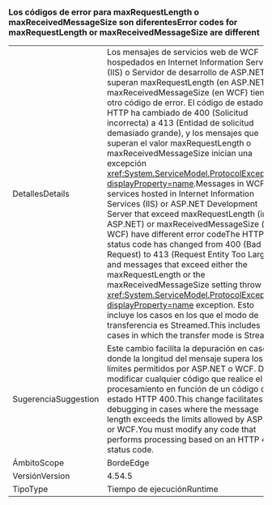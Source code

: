 ### <a name="error-codes-for-maxrequestlength-or-maxreceivedmessagesize-are-different"></a><span data-ttu-id="4c786-101">Los códigos de error para maxRequestLength o maxReceivedMessageSize son diferentes</span><span class="sxs-lookup"><span data-stu-id="4c786-101">Error codes for maxRequestLength or maxReceivedMessageSize are different</span></span>

|   |   |
|---|---|
|<span data-ttu-id="4c786-102">Detalles</span><span class="sxs-lookup"><span data-stu-id="4c786-102">Details</span></span>|<span data-ttu-id="4c786-103">Los mensajes de servicios web de WCF hospedados en Internet Information Services (IIS) o Servidor de desarrollo de ASP.NET que superan maxRequestLength (en ASP.NET) o maxReceivedMessageSize (en WCF) tienen otro código de error. El código de estado HTTP ha cambiado de 400 (Solicitud incorrecta) a 413 (Entidad de solicitud demasiado grande), y los mensajes que superan el valor maxRequestLength o maxReceivedMessageSize inician una excepción <xref:System.ServiceModel.ProtocolException?displayProperty=name>.</span><span class="sxs-lookup"><span data-stu-id="4c786-103">Messages in WCF web services hosted in Internet Information Services (IIS) or ASP.NET Development Server that exceed maxRequestLength (in ASP.NET) or maxReceivedMessageSize (in WCF) have different error codeThe HTTP status code has changed from 400 (Bad Request) to 413 (Request Entity Too Large), and messages that exceed either the maxRequestLength or the maxReceivedMessageSize setting throw a <xref:System.ServiceModel.ProtocolException?displayProperty=name> exception.</span></span> <span data-ttu-id="4c786-104">Esto incluye los casos en los que el modo de transferencia es Streamed.</span><span class="sxs-lookup"><span data-stu-id="4c786-104">This includes cases in which the transfer mode is Streamed.</span></span>|
|<span data-ttu-id="4c786-105">Sugerencia</span><span class="sxs-lookup"><span data-stu-id="4c786-105">Suggestion</span></span>|<span data-ttu-id="4c786-106">Este cambio facilita la depuración en casos donde la longitud del mensaje supera los límites permitidos por ASP.NET o WCF. Debe modificar cualquier código que realice el procesamiento en función de un código de estado HTTP 400.</span><span class="sxs-lookup"><span data-stu-id="4c786-106">This change facilitates debugging in cases where the message length exceeds the limits allowed by ASP.NET or WCF.You must modify any code that performs processing based on an HTTP 400 status code.</span></span>|
|<span data-ttu-id="4c786-107">Ámbito</span><span class="sxs-lookup"><span data-stu-id="4c786-107">Scope</span></span>|<span data-ttu-id="4c786-108">Borde</span><span class="sxs-lookup"><span data-stu-id="4c786-108">Edge</span></span>|
|<span data-ttu-id="4c786-109">Versión</span><span class="sxs-lookup"><span data-stu-id="4c786-109">Version</span></span>|<span data-ttu-id="4c786-110">4.5</span><span class="sxs-lookup"><span data-stu-id="4c786-110">4.5</span></span>|
|<span data-ttu-id="4c786-111">Tipo</span><span class="sxs-lookup"><span data-stu-id="4c786-111">Type</span></span>|<span data-ttu-id="4c786-112">Tiempo de ejecución</span><span class="sxs-lookup"><span data-stu-id="4c786-112">Runtime</span></span>|


